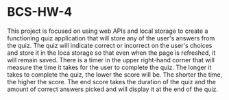 # BCS-HW-4

This project is focused on using web APIs and local storage to create a functioning quiz application that will store any of the user's answers from the quiz. The quiz will indicate correct or incorrect on the user's choices and store it in the loca storage so that even when the page is refreshed, it will remain saved. There is a timer in the upper right-hand corner that will measure the time it takes for the user to complete the quiz. The longer it takes to complete the quiz, the lower the score will be. The shorter the time, the higher the score. The end score takes the duration of the quiz and the amount of correct answers picked and will display it at the end of the quiz.